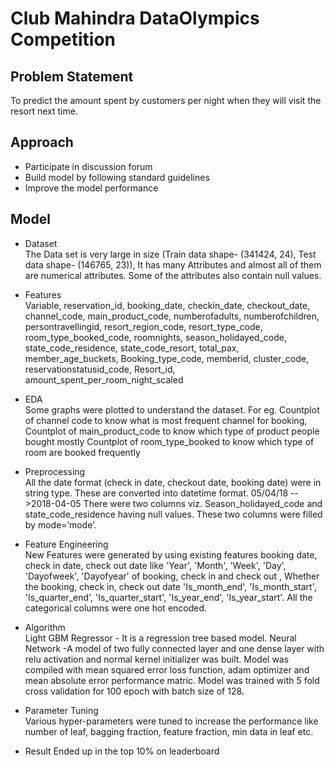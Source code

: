 # Club Mahindra DataOlympics Competition
## Problem Statement
To  predict the amount spent by customers per night when they will visit the resort next time.

## Approach
- Participate in discussion forum
- Build model by following standard guidelines
- Improve the model performance

## Model
- Dataset  
The Data set is very large in size (Train data shape- (341424, 24), Test data shape- (146765, 23)), It has many Attributes and almost all of them are numerical attributes. Some of the attributes also contain null values.

- Features   
Variable, reservation_id,  booking_date, checkin_date, checkout_date, channel_code, main_product_code, numberofadults, numberofchildren, persontravellingid, resort_region_code, resort_type_code, room_type_booked_code, roomnights, season_holidayed_code, state_code_residence, state_code_resort, total_pax, member_age_buckets,
Booking_type_code, memberid, cluster_code,  reservationstatusid_code,
Resort_id, amount_spent_per_room_night_scaled

- EDA     
Some graphs were plotted to understand the dataset. For eg.
Countplot of channel code to know what is  most frequent channel for booking,
Countplot of main_product_code to know which type of product people bought mostly
Countplot of room_type_booked to know which type of room are booked frequently

- Preprocessing     
All the date format (check in date, checkout date, booking date) were in string type. These are converted into datetime format. 
05/04/18 -->2018-04-05
There were two columns viz. Season_holidayed_code and state_code_residence having null values. These two columns were filled by mode=’mode’. 

- Feature Engineering    
New Features were generated by using existing features booking date, check in date, check out date like  'Year', 'Month', 'Week', 'Day', 'Dayofweek', 'Dayofyear' of booking, check in and check out , Whether the booking, check in, check out date 'Is_month_end', 'Is_month_start', 'Is_quarter_end', 'Is_quarter_start', 'Is_year_end', 'Is_year_start'.
All the categorical columns were one hot encoded.

- Algorithm    
Light GBM Regressor - It is a regression tree based model.
Neural Network -A model of two fully connected layer and one dense layer with relu activation and normal kernel initializer was built. Model was compiled with mean squared error loss function, adam optimizer and mean absolute error performance matric. Model was trained with 5 fold cross validation for 100 epoch with batch size of 128.

- Parameter Tuning     
Various hyper-parameters were tuned to increase the performance like number of leaf, bagging fraction, feature fraction, min data in leaf etc.

- Result
Ended up in the top 10% on leaderboard
